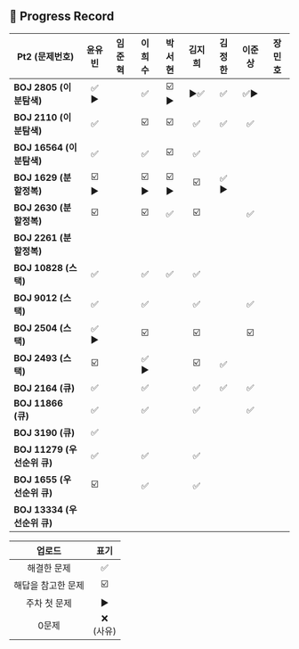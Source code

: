 ## 📍 Progress Record

| **Pt2 (문제번호)**         |  **윤유빈**   | **임준혁** |   **이희수**   | **박서현** | **김지희** | **김정한** | **이준상** | **장민호** |
|------------------------|:----------:|:-------:|:-----------:|:-------:|:-------:|:-------:|:-------:|:-------:|
| **BOJ 2805 (이분탐색)**    |    ✅ ▶️    |         |      ✅      |    ☑️ ▶️   |    ▶️✅       |    ✅    |    ✅▶️     |         |
| **BOJ 2110 (이분탐색)**    |     ✅      |         |     ☑️      |    ☑️   |    ✅      |    ✅    |    ✅    |         |
| **BOJ 16564 (이분탐색)**   |     ✅      |         |      ✅      |    ☑️   |    ✅      |         |         |         |
| **BOJ 1629 (분할정복)**    |   ☑️ ▶️    |         |    ☑️ ▶️    |    ☑️ ▶️     |     ☑️     |  ✅ ▶️   |         |         |
| **BOJ 2630 (분할정복)**    |     ☑️     |         |     ☑️      |    ✅     |    ☑️     |         |    ✅     |         |
| **BOJ 2261 (분할정복)**    |            |         |             |         |         |         |         |         |
| **BOJ 10828 (스택)**     |     ✅      |         |      ✅      |    ✅     |     ✅     |         |         |         |
| **BOJ 9012 (스택)**      |     ✅      |         |      ✅      |         |      ✅    |         |     ✅     |         |
| **BOJ 2504 (스택)**      |     ✅  ️️▶️     |         |     ☑️      |         |    ☑️       |         |   ☑️      |         |
| **BOJ 2493 (스택)**      |      ☑️      |         |    ✅ ▶️     |         |    ☑️       |    ✅    |         |         |
| **BOJ 2164 (큐)**       |      ✅      |         |      ✅      |         |    ✅     |    ✅    |      ✅    |         |
| **BOJ 11866 (큐)**      |      ✅      |         |         ✅       |         |    ✅       |         |     ✅    |         |
| **BOJ 3190 (큐)**       |      ✅      |         |             |         |         |         |         |         |
| **BOJ 11279 (우선순위 큐)** |     ✅       |         |         ✅       |         |     ✅    |         |         |         |
| **BOJ 1655 (우선순위 큐)**  |     ☑️       |         |        ✅        |         |    ✅     |         |         |         |
| **BOJ 13334 (우선순위 큐)** |            |         |             |         |         |         |         |         |





|    업로드     |     표기      |
|:----------:|:-----------:|
|   해결한 문제   |      ✅      |
| 해답을 참고한 문제 |     ☑️      |
|  주차 첫 문제   |     ▶️     |
|    0문제     | ❌ <br/>(사유) |
